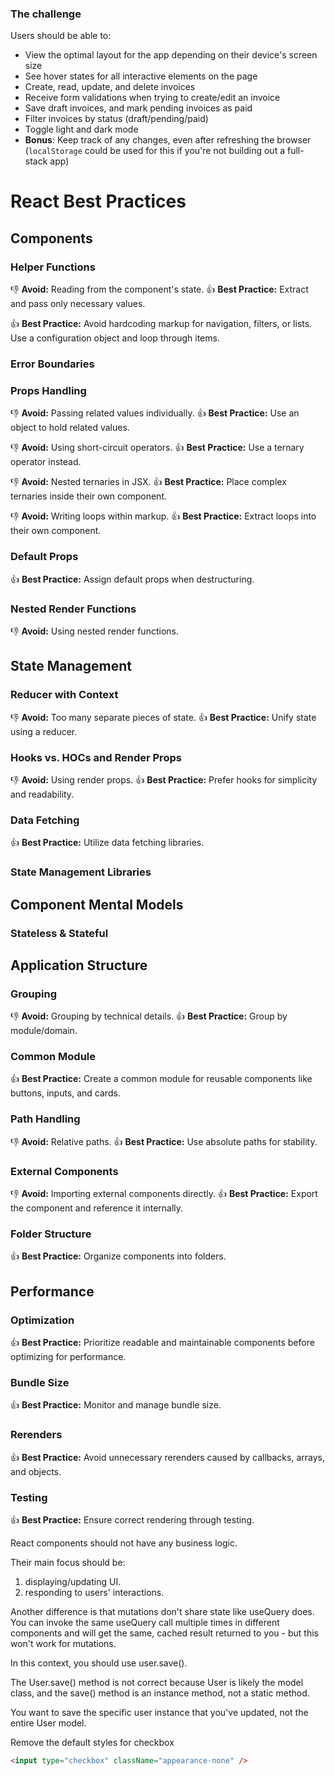 ### The challenge

Users should be able to:

- View the optimal layout for the app depending on their device's screen size
- See hover states for all interactive elements on the page
- Create, read, update, and delete invoices
- Receive form validations when trying to create/edit an invoice
- Save draft invoices, and mark pending invoices as paid
- Filter invoices by status (draft/pending/paid)
- Toggle light and dark mode
- **Bonus**: Keep track of any changes, even after refreshing the browser (`localStorage` could be used for this if you're not building out a full-stack app)

# React Best Practices

## Components

### Helper Functions

👎 **Avoid:** Reading from the component's state.
👍 **Best Practice:** Extract and pass only necessary values.

👍 **Best Practice:** Avoid hardcoding markup for navigation, filters, or lists. Use a configuration object and loop through items.

### Error Boundaries

### Props Handling

👎 **Avoid:** Passing related values individually.
👍 **Best Practice:** Use an object to hold related values.

👎 **Avoid:** Using short-circuit operators.
👍 **Best Practice:** Use a ternary operator instead.

👎 **Avoid:** Nested ternaries in JSX.
👍 **Best Practice:** Place complex ternaries inside their own component.

👎 **Avoid:** Writing loops within markup.
👍 **Best Practice:** Extract loops into their own component.

### Default Props

👍 **Best Practice:** Assign default props when destructuring.

### Nested Render Functions

👎 **Avoid:** Using nested render functions.

## State Management

### Reducer with Context

👎 **Avoid:** Too many separate pieces of state.
👍 **Best Practice:** Unify state using a reducer.

### Hooks vs. HOCs and Render Props

👎 **Avoid:** Using render props.
👍 **Best Practice:** Prefer hooks for simplicity and readability.

### Data Fetching

👍 **Best Practice:** Utilize data fetching libraries.

### State Management Libraries

## Component Mental Models

### Stateless & Stateful

## Application Structure

### Grouping

👎 **Avoid:** Grouping by technical details.
👍 **Best Practice:** Group by module/domain.

### Common Module

👍 **Best Practice:** Create a common module for reusable components like buttons, inputs, and cards.

### Path Handling

👎 **Avoid:** Relative paths.
👍 **Best Practice:** Use absolute paths for stability.

### External Components

👎 **Avoid:** Importing external components directly.
👍 **Best Practice:** Export the component and reference it internally.

### Folder Structure

👍 **Best Practice:** Organize components into folders.

## Performance

### Optimization

👍 **Best Practice:** Prioritize readable and maintainable components before optimizing for performance.

### Bundle Size

👍 **Best Practice:** Monitor and manage bundle size.

### Rerenders

👍 **Best Practice:** Avoid unnecessary rerenders caused by callbacks, arrays, and objects.

### Testing

👍 **Best Practice:** Ensure correct rendering through testing.

React components should not have any business logic.

Their main focus should be:

1. displaying/updating UI.
2. responding to users' interactions.

Another difference is that mutations don't share state like useQuery does. You can invoke the same useQuery call multiple times in different components and will get the same, cached result returned to you - but this won't work for mutations.

In this context, you should use user.save().

The User.save() method is not correct because User is likely the model class, and the save() method is an instance method, not a static method.

You want to save the specific user instance that you've updated, not the entire User model.

Remove the default styles for checkbox

```html
<input type="checkbox" className="appearance-none" />
```
